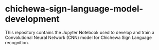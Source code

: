 # chichewa-sign-language-model-development
This repository contains the Jupyter Notebook  used to develop and train a Convolutional Neural Network (CNN)  model for Chichewa Sign Language recognition.
